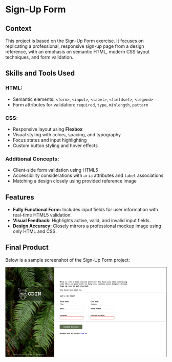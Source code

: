 # Sign-Up Form

## Context
This project is based on the Sign-Up Form exercise. It focuses on replicating a professional, responsive sign-up page from a design reference, with an emphasis on semantic HTML, modern CSS layout techniques, and form validation.

## Skills and Tools Used
### HTML:
- Semantic elements: `<form>`, `<input>`, `<label>`, `<fieldset>`, `<legend>`
- Form attributes for validation: `required`, `type`, `minlength`, `pattern`

### CSS:
- Responsive layout using **Flexbox**
- Visual styling with colors, spacing, and typography
- Focus states and input highlighting
- Custom button styling and hover effects

### Additional Concepts:
- Client-side form validation using HTML5
- Accessibility considerations with `aria` attributes and `label` associations
- Matching a design closely using provided reference image

## Features
- **Fully Functional Form:** Includes input fields for user information with real-time HTML5 validation.
- **Visual Feedback:** Highlights active, valid, and invalid input fields.
- **Design Accuracy:** Closely mirrors a professional mockup image using only HTML and CSS.

## Final Product
Below is a sample screenshot of the Sign-Up Form project:

<img src="./sign-up-form.png" alt="Sign-Up Form" width="600">